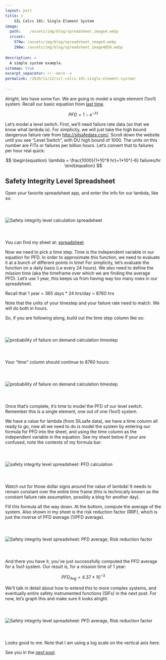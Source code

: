 ```yaml
---
layout: post
title: >
    SIL Calcs 101: Single Element System
image:
  path:    /assets/img/blog/spreadsheet_image4.webp
  srcset:
    579w: /assets/img/blog/spreadsheet_image4.webp
    290w: /assets/img/blog/spreadsheet_image4@50.webp

description: >
  A simple system example.
sitemap: true
excerpt_separator: <!--more-->
permalink: /2020/11/22/sil-calcs-101-single-element-system/

---
```




Alright, lets have some fun. We are going to model a single element (1oo1) system. Recall our basic equation from [last time](/2020/11/22/sil-calcs-101-intro/).

<!--more-->

$$
\begin{equation}
PFD = 1-e^{-\lambda t}
\end{equation}
$$

Let’s model a level switch. First, we’ll need failure rate data (so that we know what lambda is). For simplicity, we will just take the high bound dangerous failure rate from http://silsafedata.com/. Scroll down the website until you see “Level Switch”, with DU high bound of 1000. The units on this number are FITs or failures per billion hours. Let’s convert that to failures per hour real quick:

$$
\begin{equation}
\lambda = \frac{1000}{1*10^9 hr}=1*10^{-6} failures/hr
\end{equation}
$$


## Safety Integrity Level Spreadsheet

Open your favorite spreadsheet app, and enter the info for our lambda, like so:

<img srcset="/assets/img/blog/spreadsheet_first_step.webp 780w, /assets/img/blog/spreadsheet_first_step@50.webp 390w"
  sizes="(min-width: 800px) 50vw, 100vw"
  src="/assets/img/blog/spreadsheet_first_step.webp"
  alt="Safety integrity level calculation spreadsheet"
  loading="lazy" vspace="40" >


You can find my sheet at: [spreadsheet](https://docs.google.com/spreadsheets/d/1SqJResUO1NYUuvIac3PPjXDFfqtAoaUGrHxUln1ETXE/edit?usp=sharing)

Now we need to pick a time step. Time is the independent variable in our equation for PFD. In order to approximate this function, we need to evaluate it at a bunch of different points in time! For simplicity, let’s evaluate the function on a daily basis (i.e every 24 hours). We also need to define the mission time (aka the timeframe over which we are finding the average PFD). Let’s use 1 year, this keeps us from having way too many rows in our spreadsheet.

Recall that 1 year = 365 days * 24 hrs/day = 8760 hrs

Note that the units of your timestep and your failure rate need to match. We will do both in hours.

So, if you are following along, build out the time step column like so:


<img srcset="/assets/img/blog/spreadsheet_first_column.webp 562w, /assets/img/blog/spreadsheet_first_column@50.webp 281w"
  sizes="(min-width: 800px) 50vw, 100vw"
  src="/assets/img/blog/spreadsheet_first_column.webp"
  alt="probability of failure on demand calculation timestep"
  loading="lazy" vspace="40" >


Your “time” column should continue to 8760 hours:

<img srcset="/assets/img/blog/spreadsheet_image3.webp 469w, /assets/img/blog/spreadsheet_image3@50.webp 235w"
  sizes="(min-width: 800px) 50vw, 100vw"
  src="/assets/img/blog/spreadsheet_image3.webp"
  alt="probability of failure on demand calculation timestep"
  loading="lazy" vspace="40" >


Once that’s complete, it’s time to model the PFD of our level switch. Remember this is a single element, one out of one (1oo1) system.

We have a value for lambda (from SILsafe data), we have a time column all ready to go, now all we need to do is model the system by entering our formula for PFD into the sheet, and using the time column as the independent variable in the equation. See my sheet below if your are confused, note the contents of my formula bar:

<img srcset="/assets/img/blog/spreadsheet_image4.webp 579w, /assets/img/blog/spreadsheet_image4@50.webp 290w"
  sizes="(min-width: 800px) 50vw, 100vw"
  src="/assets/img/blog/spreadsheet_image4.webp"
  alt="safety integrity level spreadsheet: PFD calculation"
  loading="lazy" vspace="40" >



Watch out for those dollar signs around the value of lambda! It needs to remain constant over the entire time frame (this is technically known as the constant failure rate assumption, possibly a blog for another day).

Fill this formula all the way down. At the bottom, compute the average of the system. Also shown in my sheet is the risk reduction factor (RRF), which is just the inverse of PFD average (1/PFD average).

<img srcset="/assets/img/blog/spreadsheet_image5.webp 503w, /assets/img/blog/spreadsheet_image5@50.webp 252w"
  sizes="(min-width: 800px) 50vw, 100vw"
  src="/assets/img/blog/spreadsheet_image5.webp"
  alt="Safety integrity level spreadsheet: PFD average, Risk reduction factor"
  loading="lazy" vspace="40" >


And there you have it, you’ve just successfully computed the PFD average for a 1oo1 system. Our result is, for a mission time of 1 year:

$$
\begin{equation}
PFD_{Avg} = 4.37*10^{-3}
\end{equation}
$$

We’ll talk in detail about how to extend this to more complex systems, and eventually entire safety instrumented functions (SIFs) in the next post. For now, let’s graph this and make sure it looks alright.

<img srcset="/assets/img/blog/levelSwitchGraph.webp 1024w, /assets/img/blog/levelSwitchGraph@50.webp 512w, /assets/img/blog/levelSwitchGraph@25.webp 256w"
  sizes="(min-width: 800px) 50vw, 100vw"
  src="/assets/img/blog/levelSwitchGraph.webp"
  alt="Safety integrity level spreadsheet: PFD average, Risk reduction factor"
  loading="lazy" vspace="40" >

Looks good to me. Note that I am using a log scale on the vertical axis here.

See you in the [next post](/2020/12/04/sil-calcs-101-venn-diagrams-introduction/).
